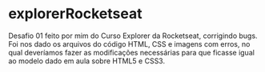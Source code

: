 # explorerRocketseat
Desafio 01 feito por mim do Curso Explorer da Rocketseat, corrigindo bugs. Foi nos dado os arquivos do código HTML, CSS e imagens com erros, no qual deveríamos fazer as modificações necessárias para que ficasse igual ao modelo dado em aula sobre HTML5 e CSS3.
